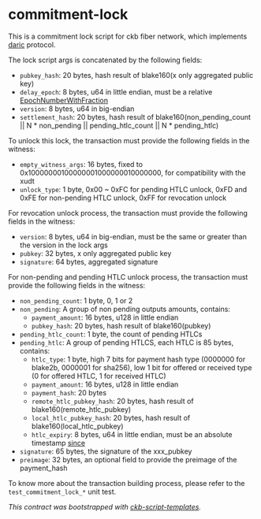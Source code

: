 # commitment-lock

This is a commitment lock script for ckb fiber network, which implements [daric] protocol.

The lock script args is concatenated by the following fields:

- `pubkey_hash`: 20 bytes, hash result of blake160(x only aggregated public key)
- `delay_epoch`: 8 bytes, u64 in little endian, must be a relative [EpochNumberWithFraction](https://github.com/nervosnetwork/ckb/blob/develop/rpc/README.md#type-epochnumberwithfraction)
- `version`: 8 bytes, u64 in big-endian
- `settlement_hash`: 20 bytes, hash result of blake160(non_pending_count || N * non_pending || pending_htlc_count || N * pending_htlc)

To unlock this lock, the transaction must provide the following fields in the witness:
- `empty_witness_args`: 16 bytes, fixed to 0x10000000100000001000000010000000, for compatibility with the xudt
- `unlock_type`: 1 byte, 0x00 ~ 0xFC for pending HTLC unlock, 0xFD and 0xFE for non-pending HTLC unlock, 0xFF for revocation unlock

For revocation unlock process, the transaction must provide the following fields in the witness:
- `version`: 8 bytes, u64 in big-endian, must be the same or greater than the version in the lock args
- `pubkey`: 32 bytes, x only aggregated public key
- `signature`: 64 bytes, aggregated signature

For non-pending and pending HTLC unlock process, the transaction must provide the following fields in the witness:
- `non_pending_count`: 1 byte, 0, 1 or 2
- `non_pending`: A group of non pending outputs amounts, contains:
    - `payment_amount`: 16 bytes, u128 in little endian
    - `pubkey_hash`: 20 bytes, hash result of blake160(pubkey)
- `pending_htlc_count`: 1 byte, the count of pending HTLCs
- `pending_htlc`: A group of pending HTLCS, each HTLC is 85 bytes, contains:
    - `htlc_type`: 1 byte, high 7 bits for payment hash type (0000000 for blake2b, 0000001 for sha256), low 1 bit for offered or received type (0 for offered HTLC, 1 for received HTLC)
    - `payment_amount`: 16 bytes, u128 in little endian
    - `payment_hash`: 20 bytes
    - `remote_htlc_pubkey_hash`: 20 bytes, hash result of blake160(remote_htlc_pubkey)
    - `local_htlc_pubkey_hash`: 20 bytes, hash result of blake160(local_htlc_pubkey)
    - `htlc_expiry`: 8 bytes, u64 in little endian, must be an absolute timestamp [since](https://github.com/nervosnetwork/rfcs/blob/master/rfcs/0017-tx-valid-since/0017-tx-valid-since.md)
- `signature`: 65 bytes, the signature of the xxx_pubkey
- `preimage`: 32 bytes, an optional field to provide the preimage of the payment_hash

To know more about the transaction building process, please refer to the `test_commitment_lock_*` unit test.

*This contract was bootstrapped with [ckb-script-templates].*

[daric]: https://eprint.iacr.org/2022/1295
[ckb-script-templates]: https://github.com/cryptape/ckb-script-templates
